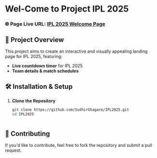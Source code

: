 # Wel-Come to Project IPL 2025
### 🌐 Page Live URL: [IPL 2025 Welcome Page](https://sudhirghagare.github.io/IPL2025/src/pages/home.html)

## 🚀 Project Overview
This project aims to create an interactive and visually appealing landing page for IPL 2025, featuring:
- **Live countdown timer** for IPL 2025
- **Team details & match schedules**

## 🛠️ Installation & Setup
1. **Clone the Repository**  
   ```sh
   git clone https://github.com/SudhirGhagare/IPL2025.git
   cd IPL2025
  
## 📢 Contributing
If you'd like to contribute, feel free to fork the repository and submit a pull request.



